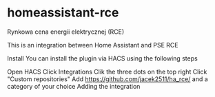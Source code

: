 # homeassistant-rce
Rynkowa cena energii elektrycznej (RCE)


This is an integration between Home Assistant and PSE RCE

Install
You can install the plugin via HACS using the following steps

Open HACS
Click Integrations
Clik the three dots on the top right
Click "Custom repositories"
Add https://github.com/jacek2511/ha_rce/ and a category of your choice
Adding the integration
